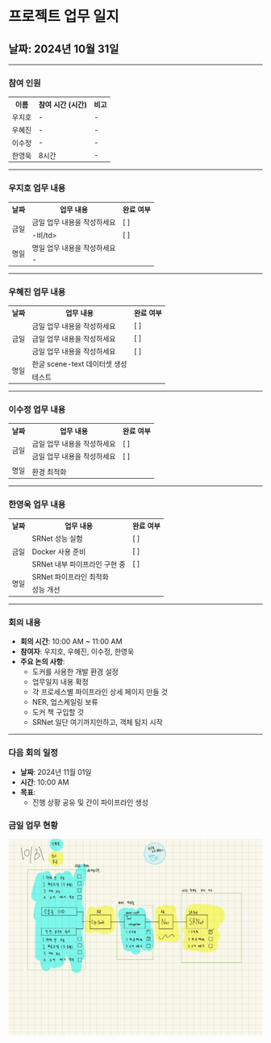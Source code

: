 # 프로젝트 업무 일지

## 날짜: 2024년 10월 31일

---

### 참여 인원

<div align="center">

<table>
  <tr>
    <th>이름</th>
    <th>참여 시간 (시간)</th>
    <th>비고</th>
  </tr>
  <tr>
    <td>우지호</td>
    <td>-</td>
    <td>-</td>
  </tr>
  <tr>
    <td>우혜진</td>
    <td>-</td>
    <td>-</td>
  </tr>
  <tr>
    <td>이수정</td>
    <td>-</td>
    <td>-</td>
  </tr>
  <tr>
    <td>한영욱</td>
    <td>8시간</td>
    <td>-</td>
  </tr>
</table>

</div>

---

### 우지호 업무 내용

<div align="center">

<table>
  <tr>
    <th>날짜</th>
    <th>업무 내용</th>
    <th>완료 여부</th>
  </tr>
  <tr>
    <td rowspan="2">금일</td>
    <td>금일 업무 내용을 작성하세요</td>
    <td>[ ]</td>
  </tr>
  <tr>
    <td>-비/td>
    <td>[ ]</td>
  </tr>
  <tr>
    <td rowspan="2">명일</td>
    <td>명일 업무 내용을 작성하세요</td>
    <td></td>
  </tr>
  <tr>
    <td>-</td>
    <td></td>
  </tr>
</table>

</div>

---

### 우혜진 업무 내용

<div align="center">

<table>
  <tr>
    <th>날짜</th>
    <th>업무 내용</th>
    <th>완료 여부</th>
  </tr>
  <tr>
    <td rowspan="3">금일</td>
    <td>금일 업무 내용을 작성하세요</td>
    <td>[ ]</td>
  </tr>
  <tr>
    <td>금일 업무 내용을 작성하세요</td>
    <td>[ ]</td>
  </tr>
  <tr>
    <td>금일 업무 내용을 작성하세요</td>
    <td>[ ]</td>
  </tr>
  <tr>
    <td rowspan="2">명일</td>
    <td>한글 scene-text 데이터셋 생성</td>
    <td></td>
  </tr>
  <tr>
    <td>테스트</td>
    <td></td>
  </tr>
</table>

</div>

---

### 이수정 업무 내용

<div align="center">

<table>
  <tr>
    <th>날짜</th>
    <th>업무 내용</th>
    <th>완료 여부</th>
  </tr>
  <tr>
    <td rowspan="2">금일</td>
    <td>금일 업무 내용을 작성하세요</td>
    <td>[ ]</td>
  </tr>
  <tr>
    <td>금일 업무 내용을 작성하세요</td>
    <td>[ ]</td>
  </tr>
  <tr>
    <td rowspan="2">명일</td>
    <td></td>
    <td></td>
  </tr>
  <tr>
    <td>환경 최적화</td>
    <td></td>
  </tr>
</table>

</div>

---

### 한영욱 업무 내용

<div align="center">

<table>
  <tr>
    <th>날짜</th>
    <th>업무 내용</th>
    <th>완료 여부</th>
  </tr>
  <tr>
    <td rowspan="3">금일</td>
    <td>SRNet 성능 실험</td>
    <td>[ ]</td>
  </tr>
  <tr>
    <td>Docker 사용 준비</td>
    <td>[ ]</td>
  </tr>
  <tr>
    <td>SRNet 내부 파이프라인 구현 중</td>
    <td>[ ]</td>
  </tr>
  <tr>
    <td rowspan="2">명일</td>
    <td>SRNet 파이프라인 최적화</td>
    <td></td>
  </tr>
  <tr>
    <td>성능 개선</td>
    <td></td>
  </tr>
</table>

</div>

---

### 회의 내용

- **회의 시간**: 10:00 AM ~ 11:00 AM
- **참여자**: 우지호, 우혜진, 이수정, 한영욱
- **주요 논의 사항**:
  - 도커를 사용한 개발 환경 설정
  - 업무일지 내용 확정
  - 각 프로세스별 파이프라인 상세 페이지 만들 것
  - NER, 업스케일링 보류
  - 도커 책 구입할 것
  - SRNet 일단 여기까지만하고, 객체 탐지 시작

---

### 다음 회의 일정

- **날짜**: 2024년 11월 01일
- **시간**: 10:00 AM
- **목표**:
  - 진행 상황 공유 및 간이 파이프라인 생성


### 금일 업무 현황
![Image](https://github.com/AnBoIms/AnBoIms/raw/main/flow_chart_imgs/Dlog/1031.jpg)

